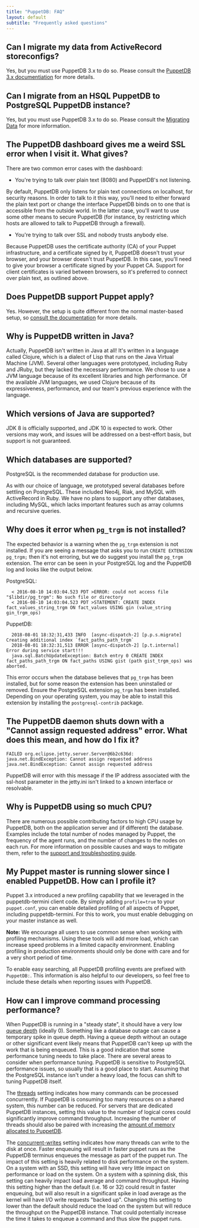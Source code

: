 ```yaml
---
title: "PuppetDB: FAQ"
layout: default
subtitle: "Frequently asked questions"
---
```


[maintaining_tuning]: ./maintain_and_tune.html
[connect_puppet_apply]: ./connect_puppet_apply.html
[support_guide]: ./pdb_support_guide.markdown
[puppetdb3]: /puppetdb/3.2/migrate.html
[threads]: ./configure.html#threads
[concurrent-writes]: ./configure.html#concurrent-writes
[mq metrics]: ./api/metrics/v1/mbeans.html#message-queue-metrics
[java heap]: ./configure.html#configuring-the-java-heap-size

## Can I migrate my data from ActiveRecord storeconfigs?

Yes, but you must use PuppetDB 3.x to do so. Please consult the
[PuppetDB 3.x documentiation][puppetdb3] for more details.

## Can I migrate from an HSQL PuppetDB to PostgreSQL PuppetDB instance?

Yes, but you must use PuppetDB 3.x to do so. Please consult the
[Migrating Data][puppetdb3] for more information.

## The PuppetDB dashboard gives me a weird SSL error when I visit it. What gives?

There are two common error cases with the dashboard:

* You're trying to talk over plain text (8080) and PuppetDB's not listening.

By default, PuppetDB only listens for plain text connections on localhost, for
security reasons. In order to talk to it this way, you'll need to either
forward the plain text port or change the interface PuppetDB binds on to one
that is accessible from the outside world. In the latter case, you'll want to
use some other means to secure PuppetDB (for instance, by restricting which
hosts are allowed to talk to PuppetDB through a firewall).

* You're trying to talk over SSL and nobody trusts anybody else.

Because PuppetDB uses the certificate authority (CA) of your Puppet
infrastructure, and a certificate signed by it, PuppetDB doesn't trust your
browser, and your browser doesn't trust PuppetDB. In this case, you'll need to
give your browser a certificate signed by your Puppet CA. Support for client
certificates is varied between browsers, so it's preferred to connect over
plain text, as outlined above.

## Does PuppetDB support Puppet apply?

Yes. However, the setup is quite different from the normal master-based setup, so
[consult the documentation][connect_puppet_apply] for more details.

## Why is PuppetDB written in Java?

Actually, PuppetDB isn't written in Java at all! It's written in a language
called Clojure, which is a dialect of Lisp that runs on the Java Virtual
Machine (JVM). Several other languages were prototyped, including Ruby and JRuby, but
they lacked the necessary performance. We chose to use a JVM language because
of its excellent libraries and high performance. Of the available JVM
languages, we used Clojure because of its expressiveness, performance, and
our team's previous experience with the language.

## Which versions of Java are supported?

JDK 8 is officially supported, and JDK 10 is expected to work.  Other
versions may work, and issues will be addressed on a best-effort
basis, but support is not guaranteed.

## Which databases are supported?

PostgreSQL is the recommended database for production use.

As with our choice of language, we prototyped several
databases before settling on PostgreSQL. These included Neo4j, Riak, and MySQL
with ActiveRecord in Ruby. We have no plans to support any other databases,
including MySQL, which lacks important features such as array columns and
recursive queries.

## Why does it error when `pg_trgm` is not installed?

The expected behavior is a warning when the `pg_trgm` extension is not installed.
If you are seeing a message that asks you to run `CREATE EXTENSION pg_trgm;`
then it's not erroring, but we do suggest you install the `pg_trgm` extension.
The error can be seen in your PostgreSQL log and the PuppetDB log and looks like the output below.

PostgreSQL:

      < 2016-08-10 14:03:04.523 PDT >ERROR: could not access file "$libdir/pg_trgm": No such file or directory
      < 2016-08-10 14:03:04.523 PDT >STATEMENT: CREATE INDEX fact_values_string_trgm ON fact_values USING gin (value_string gin_trgm_ops)

PuppetDB:

      2018-08-01 18:32:31,433 INFO  [async-dispatch-2] [p.p.s.migrate] Creating additional index `fact_paths_path_trgm`
      2018-08-01 18:32:31,513 ERROR [async-dispatch-2] [p.t.internal] Error during service start!!!
      java.sql.BatchUpdateException: Batch entry 0 CREATE INDEX fact_paths_path_trgm ON fact_paths USING gist (path gist_trgm_ops) was aborted.

This error occurs when the database believes that `pg_trgm` has been installed, but for some
reason the extension has been uninstalled or removed. Ensure the PostgreSQL extension `pg_trgm` has been installed.
Depending on your operating system, you may be able to install this extension by installing the `postgresql-contrib` package.

## The PuppetDB daemon shuts down with a "Cannot assign requested address" error. What does this mean, and how do I fix it?

~~~
FAILED org.eclipse.jetty.server.Server@6b2c636d: java.net.BindException: Cannot assign requested address
java.net.BindException: Cannot assign requested address
~~~

PuppetDB will error with this message if the IP address associated with the
ssl-host parameter in the jetty.ini isn't linked to a known interface or
resolvable.

## Why is PuppetDB using so much CPU?

There are numerous possible contributing factors to high CPU usage by PuppetDB,
both on the application server and (if different) the database. Examples
include the total number of nodes managed by Puppet, the frequency of the agent
runs, and the number of changes to the nodes on each run. For more information
on possible causes and ways to mitigate them, refer to the [support and
troubleshooting guide][support_guide].

## My Puppet master is running slower since I enabled PuppetDB. How can I profile it?

Puppet 3.x introduced a new profiling capability that we leveraged in the
puppetdb-termini client code. By simply adding `profile=true` to your
`puppet.conf`, you can enable detailed profiling of all aspects of Puppet,
including puppetdb-termini. For this to work, you must enable debugging on your
master instance as well.

**Note:** We encourage all users to use common sense when working with profiling
mechanisms. Using these tools will add more load, which can increase speed
problems in a limited capacity environment. Enabling profiling in production
environments should only be done with care and for a very short period of time.

To enable easy searching, all PuppetDB profiling events are prefixed with
`PuppetDB:`. This information is also helpful to our developers, so feel free to
include these details when reporting issues with PuppetDB.

## How can I improve command processing performance?

When PuppetDB is running in a "steady state", it should have a very
low [queue depth][mq metrics] (ideally 0). Something like a database
outage can cause a temporary spike in queue depth. Having a queue
depth without an outage or other significant event likely means that
PuppetDB can't keep up with the work that is being enqueued. This is a
good indication that some performance tuning needs to take
place. There are several areas to consider when performance
tuning. PuppetDB is sensitive to PostgreSQL performance issues, so
usually that is a good place to start. Assuming that the PostgreSQL
instance isn't under a heavy load, the focus can shift to tuning
PuppetDB itself.

The [threads][threads] setting indicates how many commands can be
processed concurrently. If PuppetDB is consuming too many resources on
a shared system, this number can be reduced. For servers that are
dedicated PuppetDB instances, setting this value to the number of
logical cores could significantly improve command
throughput. Increasing the number of threads should also be paired
with increasing the [amount of memory allocated to PuppetDB][java heap].

The [concurrent-writes][concurrent-writes] setting indicates how many
threads can write to the disk at once. Faster enqueuing will result in
faster puppet runs as the PuppetDB terminus enqueues the message as
part of the puppet run. The impact of this setting is heavily related
to disk performance on the system. On a system with an SSD, this
setting will have very little impact on performance or load on the
system. On a system with a spinning disk, this setting can heavily
impact load average and command throughput. Having this setting higher
than the default (i.e. 16 or 32) could result in faster enqueuing, but
will also result in a significant spike in load average as the kernel
will have I/O write requests "backed up". Changing this setting to
lower than the default should reduce the load on the system but will
reduce the throughput on the PuppetDB instance. That could potentially
increase the time it takes to enqueue a command and thus slow the
puppet runs.

